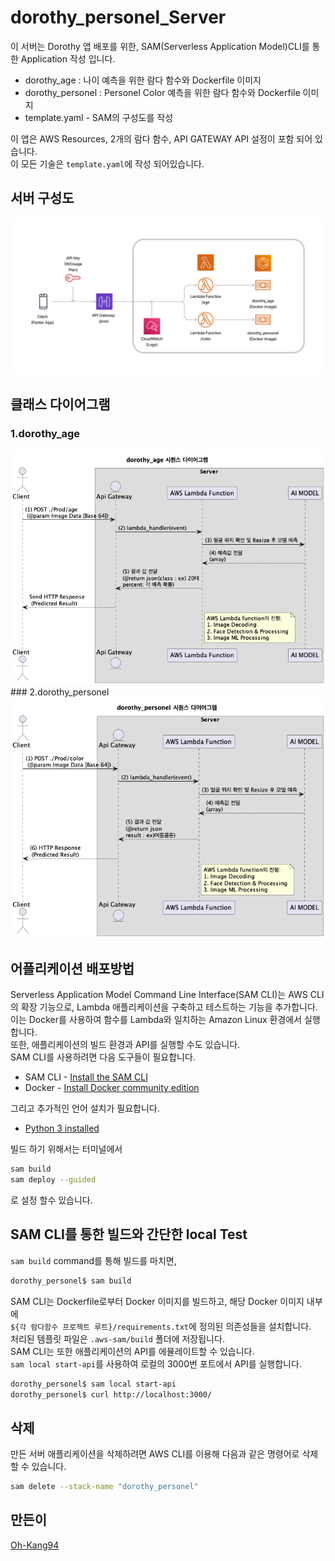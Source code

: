 # dorothy_personel_Server

이 서버는 Dorothy 앱 배포를 위한, SAM(Serverless Application Model)CLI를 통한 Application 작성 입니다.

- dorothy_age : 나이 예측을 위한 람다 함수와 Dockerfile 이미지
- dorothy_personel : Personel Color 예측을 위한 람다 함수와 Dockerfile 이미지
- template.yaml - SAM의 구성도를 작성

이 앱은 AWS Resources, 2개의 람다 함수, API GATEWAY API 설정이 포함 되어 있습니다.  
이 모든 기술은 `template.yaml`에 작성 되어있습니다.

## 서버 구성도
<img src = https://github.com/TheJoeunDorothy/Dorothy_server_lambda/blob/main/Readme/Dorothy_구성도.png>  

## 클래스 다이어그램
### 1.dorothy_age
<img src = https://github.com/TheJoeunDorothy/Dorothy_server_lambda/blob/main/Readme/dorothy_age.png> 
### 2.dorothy_personel
<img src = https://github.com/TheJoeunDorothy/Dorothy_server_lambda/blob/main/Readme/dorothy_personel.png> 

## 어플리케이션 배포방법

Serverless Application Model Command Line Interface(SAM CLI)는 AWS CLI의 확장 기능으로, Lambda 애플리케이션을 구축하고 테스트하는 기능을 추가합니다.  
이는 Docker를 사용하여 함수를 Lambda와 일치하는 Amazon Linux 환경에서 실행합니다.  
또한, 애플리케이션의 빌드 환경과 API를 실행할 수도 있습니다.  
SAM CLI를 사용하려면 다음 도구들이 필요합니다.

* SAM CLI - [Install the SAM CLI](https://docs.aws.amazon.com/serverless-application-model/latest/developerguide/serverless-sam-cli-install.html)
* Docker - [Install Docker community edition](https://hub.docker.com/search/?type=edition&offering=community)

그리고 추가적인 언어 설치가 필요합니다.
* [Python 3 installed](https://www.python.org/downloads/)

빌드 하기 위해서는 터미널에서

```bash
sam build
sam deploy --guided
```

로 설정 할수 있습니다.

## SAM CLI를 통한 빌드와 간단한 local Test

`sam build` command를 통해 빌드를 마치면,

```bash
dorothy_personel$ sam build
```
SAM CLI는 Dockerfile로부터 Docker 이미지를 빌드하고, 해당 Docker 이미지 내부에  
`${각 람다함수 프로젝트 루트}/requirements.txt`에 정의된 의존성들을 설치합니다.  
처리된 템플릿 파일은 `.aws-sam/build` 폴더에 저장됩니다.  
SAM CLI는 또한 애플리케이션의 API를 에뮬레이트할 수 있습니다.  
`sam local start-api`를 사용하여 로컬의 3000번 포트에서 API를 실행합니다.

```bash
dorothy_personel$ sam local start-api
dorothy_personel$ curl http://localhost:3000/
```

## 삭제

만든 서버 애플리케이션을 삭제하려면 AWS CLI를 이용해 다음과 같은 명령어로 삭제 할 수 있습니다. 

```bash
sam delete --stack-name "dorothy_personel"
```

## 만든이

[Oh-Kang94](https://github.com/Oh-Kang94)
